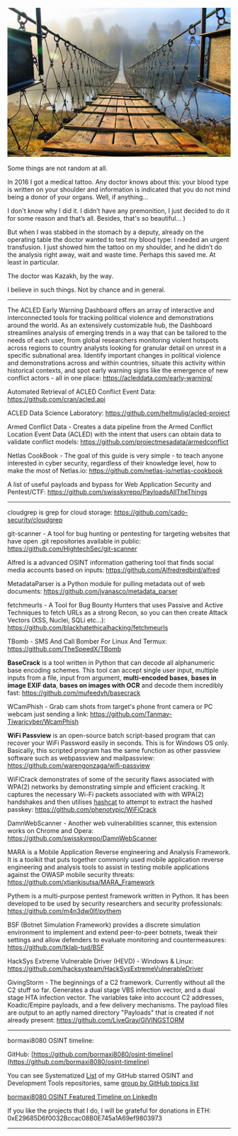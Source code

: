 ![alt text](img/29.jpg)

Some things are not random at all.

In 2016 I got a medical tattoo. Any doctor knows about this: your blood type is written on your shoulder and information is indicated that you do not mind being a donor of your organs. Well, if anything...

I don't know why I did it. I didn’t have any premonition, I just decided to do it for some reason and that’s all. Besides, that's so beautiful... )

But when I was stabbed in the stomach by a deputy, already on the operating table the doctor wanted to test my blood type: I needed an urgent transfusion. I just showed him the tattoo on my shoulder, and he didn’t do the analysis right away, wait and waste time. Perhaps this saved me. At least in particular.

The doctor was Kazakh, by the way.

I believe in such things. Not by chance and in general.

----

The ACLED Early Warning Dashboard offers an array of interactive and interconnected tools for tracking political violence and demonstrations around the world. As an extensively customizable hub, the Dashboard streamlines analysis of emerging trends in a way that can be tailored to the needs of each user, from global researchers monitoring violent hotspots across regions to country analysts looking for granular detail on unrest in a specific subnational area. Identify important changes in political violence and demonstrations across and within countries, situate this activity within historical contexts, and spot early warning signs like the emergence of new conflict actors - all in one place: https://acleddata.com/early-warning/

Automated Retrieval of ACLED Conflict Event Data: https://github.com/cran/acled.api

ACLED Data Science Laboratory: https://github.com/heltmulig/acled-project

Armed Conflict Data - Creates a data pipeline from the Armed Conflict Location Event Data (ACLED) with the intent that users can obtain data to validate conflict models: https://github.com/projectmesadata/armedconflict


Netlas CookBook - The goal of this guide is very simple - to teach anyone interested in cyber security, regardless of their knowledge level, how to make the most of Netlas.io: https://github.com/netlas-io/netlas-cookbook

A list of useful payloads and bypass for Web Application Security and Pentest/CTF: https://github.com/swisskyrepo/PayloadsAllTheThings

----

cloudgrep is grep for cloud storage: https://github.com/cado-security/cloudgrep

git-scanner - A tool for bug hunting or pentesting for targeting websites that have open .git repositories available in public: https://github.com/HightechSec/git-scanner

Alfred is a advanced OSINT information gathering tool that finds social media accounts based on inputs: https://github.com/Alfredredbird/alfred

MetadataParser is a Python module for pulling metadata out of web documents: https://github.com/jvanasco/metadata_parser

fetchmeurls - A Tool for Bug Bounty Hunters that uses Passive and Active Techniques to fetch URLs as a strong Recon, so you can then create Attack Vectors (XSS, Nuclei, SQLi etc...): https://github.com/blackhatethicalhacking/fetchmeurls

TBomb - SMS And Call Bomber For Linux And Termux: https://github.com/TheSpeedX/TBomb

**BaseCrack** is a tool written in Python that can decode all alphanumeric base encoding schemes. This tool can accept single user input, multiple inputs from a file, input from argument, **multi-encoded bases**, **bases in image EXIF data**, **bases on images with OCR** and decode them incredibly fast: https://github.com/mufeedvh/basecrack

WCamPhish - Grab cam shots from target's phone front camera or PC webcam just sending a link: https://github.com/Tanmay-Tiwaricyber/WcamPhish

**WiFi Passview** is an open-source batch script-based program that can recover your WiFi Password easily in seconds. This is for Windows OS only. Basically, this scripted program has the same function as other passview software such as webpassview and mailpassview: https://github.com/warengonzaga/wifi-passview

WiFiCrack demonstrates of some of the security flaws associated with WPA(2) networks by demonstrating simple and efficient cracking. It captures the necessary Wi-Fi packets associated with with WPA(2) handshakes and then utilises [hashcat](https://github.com/hashcat/hashcat) to attempt to extract the hashed passkey: https://github.com/phenotypic/WiFiCrack

DamnWebScanner - Another web vulnerabilities scanner, this extension works on Chrome and Opera: https://github.com/swisskyrepo/DamnWebScanner

MARA is a Mobile Application Reverse engineering and Analysis Framework. It is a toolkit that puts together commonly used mobile application reverse engineering and analysis tools to assist in testing mobile applications against the OWASP mobile security threats: https://github.com/xtiankisutsa/MARA_Framework

Pythem is a multi-purpose pentest framework written in Python. It has been developed to be used by security researchers and security professionals: https://github.com/m4n3dw0lf/pythem

BSF (Botnet Simulation Framework) provides a discrete simulation environment to implement and extend peer-to-peer botnets, tweak their settings and allow defenders to evaluate monitoring and countermeasures: https://github.com/tklab-tud/BSF

HackSys Extreme Vulnerable Driver (HEVD) - Windows & Linux: https://github.com/hacksysteam/HackSysExtremeVulnerableDriver

GivingStorm - The beginnings of a C2 framework. Currently without all the C2 stuff so far. Generates a dual stage VBS infection vector, and a dual stage HTA infection vector. The variables take into account C2 addresses, Koadic/Empire payloads, and a few delivery mechanisms. The payload files are output to an aptly named directory "Payloads" that is created if not already present: https://github.com/LiveGray/GIVINGSTORM

----

bormaxi8080 OSINT timeline:

GitHub: [https://github.com/bormaxi8080/osint-timeline](https://github.com/bormaxi8080/osint-timeline)

You can see Systematized [List](https://github.com/bormaxi8080/github-starred-repos-builder/blob/main/starred_repos.md) of my GitHub starred OSINT and Development Tools repositories, same [group by GitHub topics list](https://github.com/bormaxi8080/starred)

[bormaxi8080 OSINT Featured Timeline on LinkedIn](https://www.linkedin.com/in/osintech/details/featured/)

If you like the projects that I do, I will be grateful for donations in ETH: 0xE29685D6f0032Bccac08B0E745a1A69ef9803973

----
